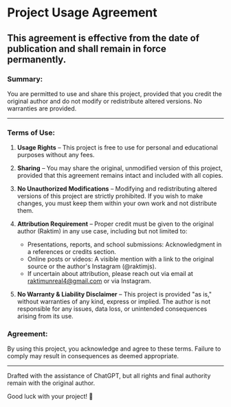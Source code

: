 # Project Usage Agreement

## This agreement is effective from the date of publication and shall remain in force permanently.

### Summary:
You are permitted to use and share this project, provided that you credit the original author and do not modify or redistribute altered versions. No warranties are provided.

---

### Terms of Use:

1. **Usage Rights** – This project is free to use for personal and educational purposes without any fees.

2. **Sharing** – You may share the original, unmodified version of this project, provided that this agreement remains intact and included with all copies.

3. **No Unauthorized Modifications** – Modifying and redistributing altered versions of this project are strictly prohibited. If you wish to make changes, you must keep them within your own work and not distribute them.

4. **Attribution Requirement** – Proper credit must be given to the original author (Raktim) in any use case, including but not limited to:
   - Presentations, reports, and school submissions: Acknowledgment in a references or credits section.
   - Online posts or videos: A visible mention with a link to the original source or the author's Instagram (@raktimjs).
   - If uncertain about attribution, please reach out via email at [raktimunreal4@gmail.com](mailto:raktimunreal4@gmail.com) or via Instagram.

5. **No Warranty & Liability Disclaimer** – This project is provided "as is," without warranties of any kind, express or implied. The author is not responsible for any issues, data loss, or unintended consequences arising from its use.

### Agreement:
By using this project, you acknowledge and agree to these terms. Failure to comply may result in consequences as deemed appropriate.

---

Drafted with the assistance of ChatGPT, but all rights and final authority remain with the original author.

Good luck with your project! 🎉
